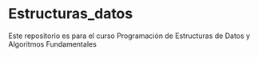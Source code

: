 # Estructuras_datos
Este repositorio es para el curso Programación de Estructuras de Datos y Algoritmos Fundamentales
